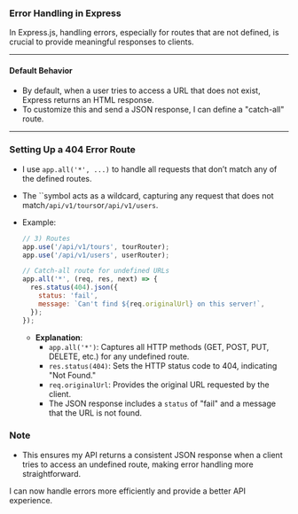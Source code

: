 ### Error Handling in Express

In Express.js, handling errors, especially for routes that are not defined, is crucial to provide meaningful responses to clients.

---

#### Default Behavior

- By default, when a user tries to access a URL that does not exist, Express returns an HTML response.
- To customize this and send a JSON response, I can define a "catch-all" route.

---

### Setting Up a 404 Error Route

- I use `app.all('*', ...)` to handle all requests that don’t match any of the defined routes.
- The ``symbol acts as a wildcard, capturing any request that does not match`/api/v1/tours`or`/api/v1/users`.
- Example:

  ```js
  // 3) Routes
  app.use('/api/v1/tours', tourRouter);
  app.use('/api/v1/users', userRouter);

  // Catch-all route for undefined URLs
  app.all('*', (req, res, next) => {
    res.status(404).json({
      status: 'fail',
      message: `Can't find ${req.originalUrl} on this server!`,
    });
  });
  ```

  - **Explanation**:
    - `app.all('*')`: Captures all HTTP methods (GET, POST, PUT, DELETE, etc.) for any undefined route.
    - `res.status(404)`: Sets the HTTP status code to 404, indicating "Not Found."
    - `req.originalUrl`: Provides the original URL requested by the client.
    - The JSON response includes a `status` of "fail" and a message that the URL is not found.

### Note

- This ensures my API returns a consistent JSON response when a client tries to access an undefined route, making error handling more straightforward.

I can now handle errors more efficiently and provide a better API experience.
